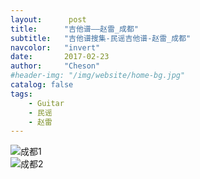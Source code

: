 ```yaml
---
layout:      post
title:      "吉他谱——赵雷_成都"
subtitle:   "吉他谱搜集-民谣吉他谱-赵雷_成都"
navcolor:   "invert"
date:       2017-02-23
author:     "Cheson"
#header-img: "/img/website/home-bg.jpg"
catalog: false
tags:
    - Guitar
    - 民谣
    - 赵雷
---
```


![成都1](https://chendongqi.github.io/blog/img/2017-02-23-guitar_zhaolei_chengdu/成都1.png)    
![成都2](https://chendongqi.github.io/blog/img/2017-02-23-guitar_zhaolei_chengdu/成都2.png)   
